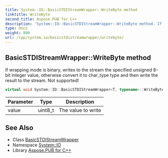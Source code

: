 ```yaml
---
title: System::IO::BasicSTDIStreamWrapper::WriteByte method
linktitle: WriteByte
second_title: Aspose.PUB for C++
description: 'System::IO::BasicSTDIStreamWrapper::WriteByte method. If wrapping mode is binary, writes to the stream the specified unsigned 8-bit integer value, otherwise convert it to char_type type and then write the result to the stream. Not supported! in C++.'
type: docs
weight: 800
url: /cpp/system.io/basicstdistreamwrapper/writebyte/
---
```

## BasicSTDIStreamWrapper::WriteByte method


If wrapping mode is binary, writes to the stream the specified unsigned 8-bit integer value, otherwise convert it to char_type type and then write the result to the stream. Not supported!

```cpp
virtual void System::IO::BasicSTDIStreamWrapper<T, typename>::WriteByte(uint8_t value) override
```


| Parameter | Type | Description |
| --- | --- | --- |
| value | uint8_t | The value to write |

## See Also

* Class [BasicSTDIStreamWrapper](../)
* Namespace [System::IO](../../)
* Library [Aspose.PUB for C++](../../../)
